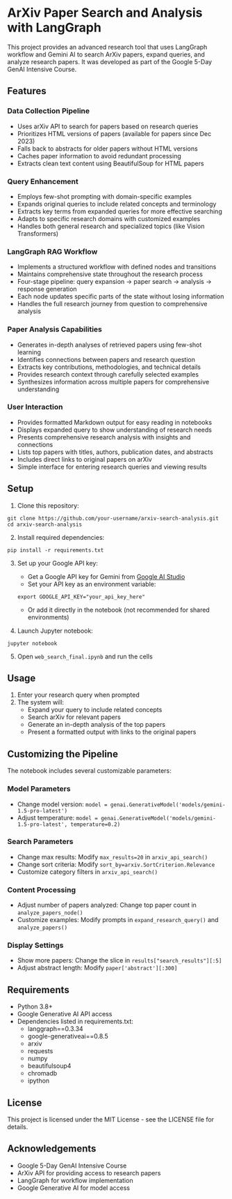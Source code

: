 # ArXiv Paper Search and Analysis with LangGraph

This project provides an advanced research tool that uses LangGraph workflow and Gemini AI to search ArXiv papers, expand queries, and analyze research papers. It was developed as part of the Google 5-Day GenAI Intensive Course.

## Features

### Data Collection Pipeline
- Uses arXiv API to search for papers based on research queries
- Prioritizes HTML versions of papers (available for papers since Dec 2023)
- Falls back to abstracts for older papers without HTML versions
- Caches paper information to avoid redundant processing
- Extracts clean text content using BeautifulSoup for HTML papers

### Query Enhancement
- Employs few-shot prompting with domain-specific examples
- Expands original queries to include related concepts and terminology
- Extracts key terms from expanded queries for more effective searching
- Adapts to specific research domains with customized examples
- Handles both general research and specialized topics (like Vision Transformers)

### LangGraph RAG Workflow
- Implements a structured workflow with defined nodes and transitions
- Maintains comprehensive state throughout the research process
- Four-stage pipeline: query expansion → paper search → analysis → response generation
- Each node updates specific parts of the state without losing information
- Handles the full research journey from question to comprehensive analysis

### Paper Analysis Capabilities
- Generates in-depth analyses of retrieved papers using few-shot learning
- Identifies connections between papers and research question
- Extracts key contributions, methodologies, and technical details
- Provides research context through carefully selected examples
- Synthesizes information across multiple papers for comprehensive understanding

### User Interaction
- Provides formatted Markdown output for easy reading in notebooks
- Displays expanded query to show understanding of research needs
- Presents comprehensive research analysis with insights and connections
- Lists top papers with titles, authors, publication dates, and abstracts
- Includes direct links to original papers on arXiv
- Simple interface for entering research queries and viewing results

## Setup

1. Clone this repository:
```
git clone https://github.com/your-username/arxiv-search-analysis.git
cd arxiv-search-analysis
```

2. Install required dependencies:
```
pip install -r requirements.txt
```

3. Set up your Google API key:
   - Get a Google API key for Gemini from [Google AI Studio](https://ai.google.dev/)
   - Set your API key as an environment variable:
   ```
   export GOOGLE_API_KEY="your_api_key_here"
   ```
   - Or add it directly in the notebook (not recommended for shared environments)

4. Launch Jupyter notebook:
```
jupyter notebook
```

5. Open `web_search_final.ipynb` and run the cells

## Usage

1. Enter your research query when prompted
2. The system will:
   - Expand your query to include related concepts
   - Search arXiv for relevant papers
   - Generate an in-depth analysis of the top papers
   - Present a formatted output with links to the original papers

## Customizing the Pipeline

The notebook includes several customizable parameters:

### Model Parameters
- Change model version: `model = genai.GenerativeModel('models/gemini-1.5-pro-latest')`
- Adjust temperature: `model = genai.GenerativeModel('models/gemini-1.5-pro-latest', temperature=0.2)`

### Search Parameters
- Change max results: Modify `max_results=20` in `arxiv_api_search()`
- Change sort criteria: Modify `sort_by=arxiv.SortCriterion.Relevance`
- Customize category filters in `arxiv_api_search()`

### Content Processing
- Adjust number of papers analyzed: Change top paper count in `analyze_papers_node()`
- Customize examples: Modify prompts in `expand_research_query()` and `analyze_papers()`

### Display Settings
- Show more papers: Change the slice in `results["search_results"][:5]`
- Adjust abstract length: Modify `paper['abstract'][:300]`

## Requirements

- Python 3.8+
- Google Generative AI API access
- Dependencies listed in requirements.txt:
  - langgraph==0.3.34
  - google-generativeai==0.8.5
  - arxiv
  - requests
  - numpy
  - beautifulsoup4
  - chromadb
  - ipython

## License

This project is licensed under the MIT License - see the LICENSE file for details.

## Acknowledgements

- Google 5-Day GenAI Intensive Course
- ArXiv API for providing access to research papers
- LangGraph for workflow implementation
- Google Generative AI for model access 